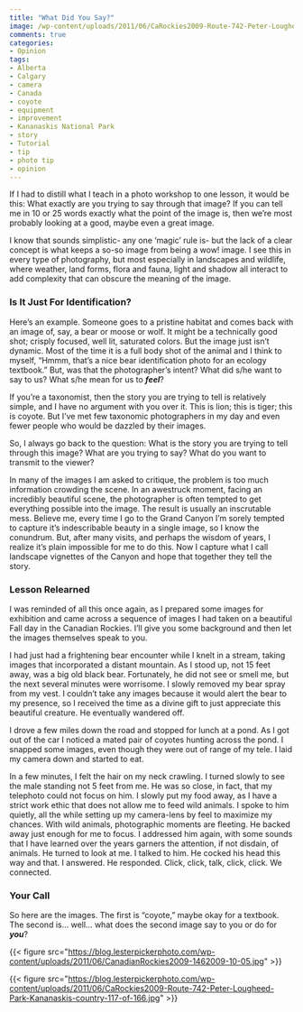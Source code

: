 ```yaml
---
title: "What Did You Say?"
image: /wp-content/uploads/2011/06/CaRockies2009-Route-742-Peter-Lougheed-Park-Kananaskis-country-117-of-166.jpg
comments: true
categories:
- Opinion
tags:
- Alberta
- Calgary
- camera
- Canada
- coyote
- equipment
- improvement
- Kananaskis National Park
- story
- Tutorial
- tip
- photo tip
- opinion
---
```

<!--StartFragment-->If I had to distill what I teach in a photo workshop to one lesson, it would be this: What exactly are you trying to say through that image? If you can tell me in 10 or 25 words exactly what the point of the image is, then we’re most probably looking at a good, maybe even a great image.

I know that sounds simplistic- any one ‘magic’ rule is- but the lack of a clear concept is what keeps a so-so image from being a wow! image. I see this in every type of photography, but most especially in landscapes and wildlife, where weather, land forms, flora and fauna, light and shadow all interact to add complexity that can obscure the meaning of the image.

<h3>Is It Just For Identification?</h3>
Here’s an example. Someone goes to a pristine habitat and comes back with an image of, say, a bear or moose or wolf. It might be a technically good shot; crisply focused, well lit, saturated colors. But the image just isn’t dynamic. Most of the time it is a full body shot of the animal and I think to myself, “Hmmm, that’s a nice bear identification photo for an ecology textbook.” But, was that the photographer’s intent? What did s/he want to say to us? What s/he mean for us to <strong><em>feel</em></strong>?

If you’re a taxonomist, then the story you are trying to tell is relatively simple, and I have no argument with you over it. This is lion; this is tiger; this is coyote. But I’ve met few taxonomic photographers in my day and even fewer people who would be dazzled by their images.

So, I always go back to the question: What is the story you are trying to tell through this image? What are you trying to say? What do you want to transmit to the viewer?

In many of the images I am asked to critique, the problem is too much information crowding the scene. In an awestruck moment, facing an incredibly beautiful scene, the photographer is often tempted to get everything possible into the image. The result is usually an inscrutable mess. Believe me, every time I go to the Grand Canyon I’m sorely tempted to capture it’s indescribable beauty in a single image, so I know the conundrum. But, after many visits, and perhaps the wisdom of years, I realize it’s plain impossible for me to do this. Now I capture what I call landscape vignettes of the Canyon and hope that together they tell the story.

<h3>Lesson Relearned</h3>
I was reminded of all this once again, as I prepared some images for exhibition and came across a sequence of images I had taken on a beautiful Fall day in the Canadian Rockies. I’ll give you some background and then let the images themselves speak to you.

I had just had a frightening bear encounter while I knelt in a stream, taking images that incorporated a distant mountain. As I stood up, not 15 feet away, was a big old black bear. Fortunately, he did not see or smell me, but the next several minutes were worrisome. I slowly removed my bear spray from my vest. I couldn’t take any images because it would alert the bear to my presence, so I received the time as a divine gift to just appreciate this beautiful creature. He eventually wandered off.

I drove a few miles down the road and stopped for lunch at a pond. As I got out of the car I noticed a mated pair of coyotes hunting across the pond. I snapped some images, even though they were out of range of my tele. I laid my camera down and started to eat.

In a few minutes, I felt the hair on my neck crawling. I turned slowly to see the male standing not 5 feet from me. He was so close, in fact, that my telephoto could not focus on him. I slowly put my food away, as I have a strict work ethic that does not allow me to feed wild animals. I spoke to him quietly, all the while setting up my camera-lens by feel to maximize my chances. With wild animals, photographic moments are fleeting. He backed away just enough for me to focus. I addressed him again, with some sounds that I have learned over the years garners the attention, if not disdain, of animals. He turned to look at me. I talked to him. He cocked his head this way and that. I answered. He responded. Click, click, talk, click, click. We connected.

<h3>Your Call</h3>
So here are the images. The first is “coyote,” maybe okay for a textbook. The second is… well… what does the second image say to you or do for <strong><em>you</em></strong>?

{{< figure src="https://blog.lesterpickerphoto.com/wp-content/uploads/2011/06/CanadianRockies2009-1462009-10-05.jpg" >}}

{{< figure src="https://blog.lesterpickerphoto.com/wp-content/uploads/2011/06/CaRockies2009-Route-742-Peter-Lougheed-Park-Kananaskis-country-117-of-166.jpg" >}}

<!--EndFragment-->